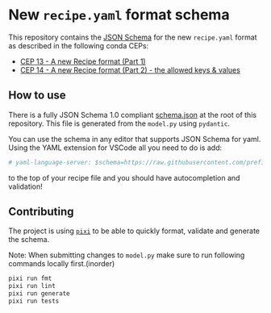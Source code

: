 # New `recipe.yaml` format schema

This repository contains the [JSON Schema](https://github.com/prefix-dev/recipe-format/blob/main/schema.json) for the new `recipe.yaml` format as described in the following conda CEPs:

- [CEP 13 - A new Recipe format (Part 1)](https://github.com/conda/ceps/blob/main/cep-0013.md)
- [CEP 14 - A new Recipe format (Part 2) - the allowed keys & values](https://github.com/conda/ceps/blob/main/cep-0014.md)

## How to use 

There is a fully JSON Schema 1.0 compliant [schema.json](./schema.json) at the root of this repository. 
This file is generated from the `model.py` using `pydantic`.

You can use the schema in any editor that supports JSON Schema for yaml. 
Using the YAML extension for VSCode all you need to do is add: 

```yaml
# yaml-language-server: $schema=https://raw.githubusercontent.com/prefix-dev/recipe-format/main/schema.json
```

to the top of your recipe file and you should have autocompletion and validation!

## Contributing

The project is using [`pixi`](https://github.com/prefix-dev/pixi) to be able to quickly format, validate and generate the schema.

Note: When submitting changes to `model.py` make sure to run following commands locally first.(inorder)

```sh
pixi run fmt
pixi run lint
pixi run generate
pixi run tests 
```




